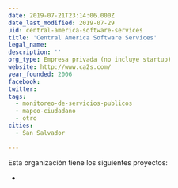 ```yaml
---
date: 2019-07-21T23:14:06.000Z
date_last_modified: 2019-07-29
uid: central-america-software-services
title: 'Central America Software Services'
legal_name: 
description: ''
org_type: Empresa privada (no incluye startup)
website: http://www.ca2s.com/
year_founded: 2006
facebook: 
twitter: 
tags:
  - monitoreo-de-servicios-publicos
  - mapeo-ciudadano
  - otro
cities: 
  - San Salvador

---
```


Esta organización tiene los siguientes proyectos:

- [](/proyectos/doctor-smart)
